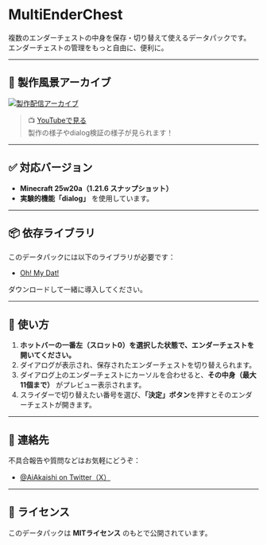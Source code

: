 # MultiEnderChest

複数のエンダーチェストの中身を保存・切り替えて使えるデータパックです。  
エンダーチェストの管理をもっと自由に、便利に。

---

## 🎥 製作風景アーカイブ

[![製作配信アーカイブ](https://img.youtube.com/vi/ZyTXuS2u5BY/0.jpg)](https://www.youtube.com/watch?v=ZyTXuS2u5BY)

> 📺 [YouTubeで見る](https://www.youtube.com/watch?v=ZyTXuS2u5BY)  
> 製作の様子やdialog検証の様子が見られます！

---

## ✅ 対応バージョン

- **Minecraft 25w20a（1.21.6 スナップショット）**
- **実験的機能「dialog」** を使用しています。

---

## 📦 依存ライブラリ

このデータパックには以下のライブラリが必要です：

- [Oh! My Dat!](https://github.com/Ai-Akaishi/OhMyDat)

ダウンロードして一緒に導入してください。

---

## 🧭 使い方

1. **ホットバーの一番左（スロット0）を選択した状態で、エンダーチェストを開いてください。**
2. ダイアログが表示され、保存されたエンダーチェストを切り替えられます。
3. ダイアログ上のエンダーチェストにカーソルを合わせると、**その中身（最大11個まで）** がプレビュー表示されます。
4. スライダーで切り替えたい番号を選び、**「決定」ボタン**を押すとそのエンダーチェストが開きます。

---

## 📮 連絡先

不具合報告や質問などはお気軽にどうぞ：

- [@AiAkaishi on Twitter（X）](https://twitter.com/AiAkaishi)

---

## 📄 ライセンス

このデータパックは **MITライセンス** のもとで公開されています。
